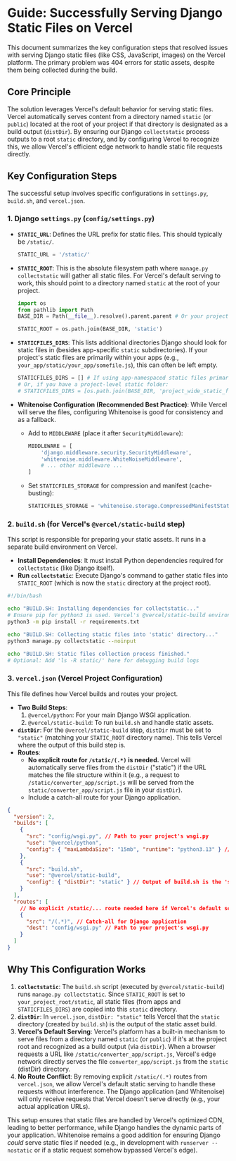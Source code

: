 # Guide: Successfully Serving Django Static Files on Vercel

This document summarizes the key configuration steps that resolved issues with serving Django static files (like CSS, JavaScript, images) on the Vercel platform. The primary problem was 404 errors for static assets, despite them being collected during the build.

## Core Principle

The solution leverages Vercel's default behavior for serving static files. Vercel automatically serves content from a directory named `static` (or `public`) located at the root of your project if that directory is designated as a build output (`distDir`). By ensuring our Django `collectstatic` process outputs to a root `static` directory, and by configuring Vercel to recognize this, we allow Vercel's efficient edge network to handle static file requests directly.

## Key Configuration Steps

The successful setup involves specific configurations in `settings.py`, `build.sh`, and `vercel.json`.

### 1. Django `settings.py` (`config/settings.py`)

*   **`STATIC_URL`**: Defines the URL prefix for static files. This should typically be `/static/`.
    ```python
    STATIC_URL = '/static/'
    ```

*   **`STATIC_ROOT`**: This is the absolute filesystem path where `manage.py collectstatic` will gather all static files. For Vercel's default serving to work, this should point to a directory named `static` at the root of your project.
    ```python
    import os
    from pathlib import Path
    BASE_DIR = Path(__file__).resolve().parent.parent # Or your project's base directory

    STATIC_ROOT = os.path.join(BASE_DIR, 'static')
    ```

*   **`STATICFILES_DIRS`**: This lists additional directories Django should look for static files in (besides app-specific `static` subdirectories). If your project's static files are primarily within your apps (e.g., `your_app/static/your_app/somefile.js`), this can often be left empty.
    ```python
    STATICFILES_DIRS = [] # If using app-namespaced static files primarily
    # Or, if you have a project-level static folder:
    # STATICFILES_DIRS = [os.path.join(BASE_DIR, 'project_wide_static_files')]
    ```

*   **Whitenoise Configuration (Recommended Best Practice)**: While Vercel will serve the files, configuring Whitenoise is good for consistency and as a fallback.
    *   Add to `MIDDLEWARE` (place it after `SecurityMiddleware`):
        ```python
        MIDDLEWARE = [
            'django.middleware.security.SecurityMiddleware',
            'whitenoise.middleware.WhiteNoiseMiddleware',
            # ... other middleware ...
        ]
        ```
    *   Set `STATICFILES_STORAGE` for compression and manifest (cache-busting):
        ```python
        STATICFILES_STORAGE = 'whitenoise.storage.CompressedManifestStaticFilesStorage'
        ```

### 2. `build.sh` (for Vercel's `@vercel/static-build` step)

This script is responsible for preparing your static assets. It runs in a separate build environment on Vercel.

*   **Install Dependencies**: It must install Python dependencies required for `collectstatic` (like Django itself).
*   **Run `collectstatic`**: Execute Django's command to gather static files into `STATIC_ROOT` (which is now the `static` directory at the project root).

```bash
#!/bin/bash

echo "BUILD.SH: Installing dependencies for collectstatic..."
# Ensure pip for python3 is used. Vercel's @vercel/static-build environment should provide python3.
python3 -m pip install -r requirements.txt

echo "BUILD.SH: Collecting static files into 'static' directory..."
python3 manage.py collectstatic --noinput 

echo "BUILD.SH: Static files collection process finished."
# Optional: Add 'ls -R static/' here for debugging build logs
```

### 3. `vercel.json` (Vercel Project Configuration)

This file defines how Vercel builds and routes your project.

*   **Two Build Steps**:
    1.  `@vercel/python`: For your main Django WSGI application.
    2.  `@vercel/static-build`: To run `build.sh` and handle static assets.
*   **`distDir`**: For the `@vercel/static-build` step, `distDir` must be set to `"static"` (matching your `STATIC_ROOT` directory name). This tells Vercel where the output of this build step is.
*   **Routes**:
    *   **No explicit route for `/static/(.*)` is needed.** Vercel will automatically serve files from the `distDir` ("static") if the URL matches the file structure within it (e.g., a request to `/static/converter_app/script.js` will be served from the `static/converter_app/script.js` file in your `distDir`).
    *   Include a catch-all route for your Django application.

```json
{
  "version": 2,
  "builds": [
    {
      "src": "config/wsgi.py", // Path to your project's wsgi.py
      "use": "@vercel/python",
      "config": { "maxLambdaSize": "15mb", "runtime": "python3.13" } // Adjust runtime as needed
    },
    {
      "src": "build.sh",
      "use": "@vercel/static-build",
      "config": { "distDir": "static" } // Output of build.sh is the 'static' directory
    }
  ],
  "routes": [
    // No explicit /static/... route needed here if Vercel's default serving works
    {
      "src": "/(.*)", // Catch-all for Django application
      "dest": "config/wsgi.py" // Path to your project's wsgi.py
    }
  ]
}
```

## Why This Configuration Works

1.  **`collectstatic`**: The `build.sh` script (executed by `@vercel/static-build`) runs `manage.py collectstatic`. Since `STATIC_ROOT` is set to `your_project_root/static`, all static files (from apps and `STATICFILES_DIRS`) are copied into this `static` directory.
2.  **`distDir`**: In `vercel.json`, `distDir: "static"` tells Vercel that the `static` directory (created by `build.sh`) is the output of the static asset build.
3.  **Vercel's Default Serving**: Vercel's platform has a built-in mechanism to serve files from a directory named `static` (or `public`) if it's at the project root and recognized as a build output (via `distDir`). When a browser requests a URL like `/static/converter_app/script.js`, Vercel's edge network directly serves the file `converter_app/script.js` from the `static` (distDir) directory.
4.  **No Route Conflict**: By removing explicit `/static/(.*)` routes from `vercel.json`, we allow Vercel's default static serving to handle these requests without interference. The Django application (and Whitenoise) will only receive requests that Vercel doesn't serve directly (e.g., your actual application URLs).

This setup ensures that static files are handled by Vercel's optimized CDN, leading to better performance, while Django handles the dynamic parts of your application. Whitenoise remains a good addition for ensuring Django *could* serve static files if needed (e.g., in development with `runserver --nostatic` or if a static request somehow bypassed Vercel's edge).